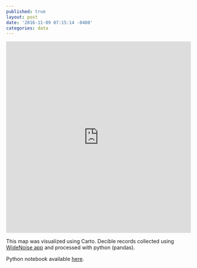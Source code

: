 ```yaml
---
published: true
layout: post
date: '2016-11-09 07:15:14 -0400'
categories: data
---
```

<iframe width="100%" height="520" frameborder="0" src="https://willgeary.carto.com/viz/b6a4e576-a6c8-11e6-b3a9-0ecd1babdde5/embed_map" allowfullscreen webkitallowfullscreen mozallowfullscreen oallowfullscreen msallowfullscreen></iframe>

This map was visualized using Carto. Decible records collected using [WideNoise app](http://cs.everyaware.eu/event/widenoise/) and processed with python (pandas). 

Python notebook available [here](http://nbviewer.jupyter.org/github/willgeary/SoundMappingBikeCommute/blob/master/Sound%20Mapping.ipynb).
